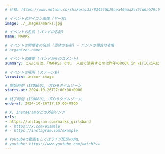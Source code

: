 ```yaml
---
# 仕様: https://www.notion.so/shikosai33/8345f5b29cea40aaa2cc9fd6ab79c6a6?pvs=4#9ae1134163bc41fca64fb5161acf4e19

# イベントのアイコン画像 (アー写)
image: ./_images/marks.jpg

# イベントの名前 (バンドの名前)
name: MARKS

# イベントの開催者の名前 (団体の名前) - バンドの場合は省略
# organizer-name: 

# イベントの概要 (バンドからのコメント)
summary: こんにちは、『MARKS』です。 人前で演奏するのは昨年のROCK in NITIC以来になりますので……正直、とてもドキドキしています笑 ドキドキしながら2曲演奏しますので、皆さんもドキドキしながら聴いていただけたら……と、思っております♡

# イベントの場所 (ステージ名)
location: indoor-stage

# 開始時刻 (ISO8601, UTC+9タイムゾーン)
starts-at: 2024-10-26T17:00:00+0900

# 終了時刻 (ISO8601, UTC+9タイムゾーン)
ends-at: 2024-10-26T17:20:00+0900

# X, Instagramなどの外部リンク
urls:
- https://instagram.com/marks_girlsband
# - https://x.com/example
# - https://instagram.com/example

# Youtubeの動画もしくはライブ配信のURL
# youtube: https://www.youtube.com/watch?v=
---
```

